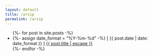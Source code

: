 ```yaml
---
layout: default 
title: /arsip
permalink: /arsip
---
```


<ul>
    {%- for post in site.posts -%}
    <li>
      {%- assign date_format = "%Y-%m-%d" -%}
      [ {{ post.date | date: date_format }} ] <a href="{{ post.url | relative_url }}">{{ post.title | escape }}</a>
    </li>
    {%- endfor -%}
  </ul>
